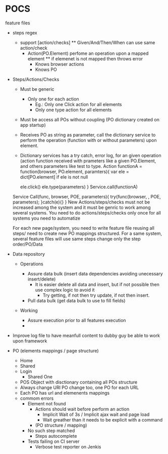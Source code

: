 # POCS

feature files
  - steps regex
    - support [action/checks]
    ** Given/And/Then/When can use same action/check
      - Action(PO.Element) perfome an operation upon a mapped element
      ** if elemenet is not mapped then throws error
        - Knows browser actions
        - Knows PO

- Steps/Actions/Checks
    - Must be generic
      - Only one for each action
        - Eg.: Only one Click action for all elements
        - Only one type action for all elements
    - Must be access all POs without coupling (PO dictionary created on app startup)
    - Receives PO as string as parameter, call the dictionary service to perform the operation (function with or without parameters) upon element.
    - Dictionary services has a try catch, error log, for an given operation (action function received with prameters like a given PO.Element, and others parameters like test to type.
    Action
      functionA = function(browser, PO.element, paramters){
        var ele = dict[PO.element]
        if ele is not null
        
        ele.click()
        ele.type(parameters)
      }
      Service.call(functionA)

    Service
      Call(func, browser, POE, parameters){
        try{func(browser, , POE, parameters);
        }catch(e){}
      }
    New Actions/steps/checks must not be increased among the system and it must be genric to work among several systems. 
    You need to do actions/steps/checks only once for all systems you need to automatize
    
    For each new page/system, you need to write feature file reusing all steps/ need to create new PO mappings structured.
    For a same system, several feature files will use same steps change only the step order/PO/Data

- Data repository
    - Operations
      - Assure data bulk (insert data dependencies avoiding unecessary insert/delete)
        - It is easier delete all data and insert, but if not possible then use complex logic to avoid it
          - Try getting, if not then try update, if not then insert. 
      - Pull data bulk (get data bulk to use to fill fields)

    - Working 
      - Assure execution prior to all features execution
      - 

- Improve log file to have meanfull content to dubby guy be able to work upon framework

- PO (elements mappings / page structure)
  - Home
  - Shared
  - Login
    - Shared One
  - POS Object with disctionary containing all  POs structure
  - Always change URl PO change too, one PO for each URL  
  - Each PO has url and elemenents mappings


  * commom errors
    - Element not found
      - Actions should wait before perform an action
        - Implicit Wait of 3s / Implicit ajax wait and page load
        - Wait greather than it needs to be explicit with a command 
      - (PO structure / mapping)
    - No such step matched
      - Steps autocomplete
    - Tests failing on CI server
      - Verbose test reporter on Jenkis
